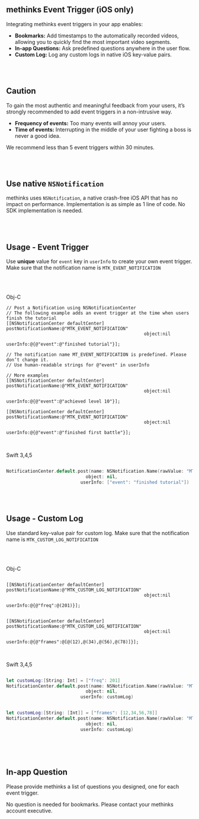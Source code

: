 ## methinks Event Trigger (iOS only)
Integrating methinks event triggers in your app enables:

- **Bookmarks:** Add timestamps to the automatically recorded videos, allowing you to quickly find the most important video segments.
- **In-app Questions:** Ask predefined questions anywhere in the user flow.
- **Custom Log:** Log any custom logs in native iOS key-value pairs.

<br>
<br>

## Caution
To gain the most authentic and meaningful feedback from your users, it’s strongly recommended to add event triggers in a non-intrusive way.

- **Frequency of events:** Too many events will annoy your users.
- **Time of events:** Interrupting in the middle of your user fighting a boss is never a good idea.

We recommend less than 5 event triggers within 30 minutes.

<br>
<br>

## Use native `NSNotification`
methinks uses `NSNotification`, a native crash-free iOS API that has no impact on performance. Implementation is as simple as 1 line of code. No SDK implementation is needed.

<br>
<br>

## Usage - Event Trigger
Use **unique** value for `event` key in `userInfo` to create your own event trigger. Make sure that the notification name is `MTK_EVENT_NOTIFICATION`  

<br>
<br>

Obj-C


```objc
// Post a Notification using NSNotificationCenter
// The following example adds an event trigger at the time when users finish the tutorial
[[NSNotificationCenter defaultCenter] postNotificationName:@"MTK_EVENT_NOTIFICATION" 
                                                    object:nil
                                                  userInfo:@{@"event":@"finished tutorial"}];

// The notification name MT_EVENT_NOTIFICATION is predefined. Please don’t change it.
// Use human-readable strings for @"event" in userInfo

// More examples
[[NSNotificationCenter defaultCenter] postNotificationName:@"MTK_EVENT_NOTIFICATION" 
                                                    object:nil 
                                                  userInfo:@{@"event":@"achieved level 10"}];

[[NSNotificationCenter defaultCenter] postNotificationName:@"MTK_EVENT_NOTIFICATION"
                                                    object:nil 
                                                  userInfo:@{@"event":@"finished first battle"}];

```

<br>

Swift 3,4,5


```swift

NotificationCenter.default.post(name: NSNotification.Name(rawValue: "MTK_EVENT_NOTIFICATION"),
                              object: nil,
                            userInfo: ["event": "finished tutorial"]) 

```

<br>
<br>


## Usage - Custom Log
Use standard key-value pair for custom log. Make sure that the notification name is `MTK_CUSTOM_LOG_NOTIFICATION`

<br>
<br>

Obj-C


```objc

[[NSNotificationCenter defaultCenter] postNotificationName:@"MTK_CUSTOM_LOG_NOTIFICATION" 
                                                    object:nil
                                                  userInfo:@{@"freq":@(201)}];


[[NSNotificationCenter defaultCenter] postNotificationName:@"MTK_CUSTOM_LOG_NOTIFICATION" 
                                                    object:nil
                                                  userInfo:@{@"frames":@[@(12),@(34),@(56),@(78)]}];

```

<br>

Swift 3,4,5

```swift

let customLog:[String: Int] = ["freq": 201]
NotificationCenter.default.post(name: NSNotification.Name(rawValue: "MTK_CUSTOM_LOG_NOTIFICATION"),
                              object: nil,
                            userInfo: customLog) 


let customLog:[String: [Int]] = ["frames": [12,34,56,78]]
NotificationCenter.default.post(name: NSNotification.Name(rawValue: "MTK_CUSTOM_LOG_NOTIFICATION"),
                              object: nil,
                            userInfo: customLog) 


```

<br>
<br>
<br>

## In-app Question
Please provide methinks a list of questions you designed, one for each event trigger.

No question is needed for bookmarks. Please contact your methinks account executive.

